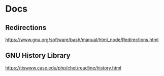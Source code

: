 # Docs
## Redirections
https://www.gnu.org/software/bash/manual/html_node/Redirections.html

## GNU History Library
https://tiswww.case.edu/php/chet/readline/history.html

